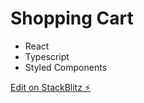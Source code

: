 # Shopping Cart

- React
- Typescript
- Styled Components

[Edit on StackBlitz ⚡️](https://stackblitz.com/edit/react-ts-mxrrto)
